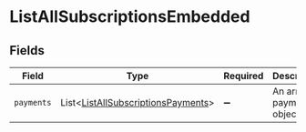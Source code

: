 # ListAllSubscriptionsEmbedded


## Fields

| Field                                                                                          | Type                                                                                           | Required                                                                                       | Description                                                                                    |
| ---------------------------------------------------------------------------------------------- | ---------------------------------------------------------------------------------------------- | ---------------------------------------------------------------------------------------------- | ---------------------------------------------------------------------------------------------- |
| `payments`                                                                                     | List\<[ListAllSubscriptionsPayments](../../models/operations/ListAllSubscriptionsPayments.md)> | :heavy_minus_sign:                                                                             | An array of payment objects.                                                                   |
